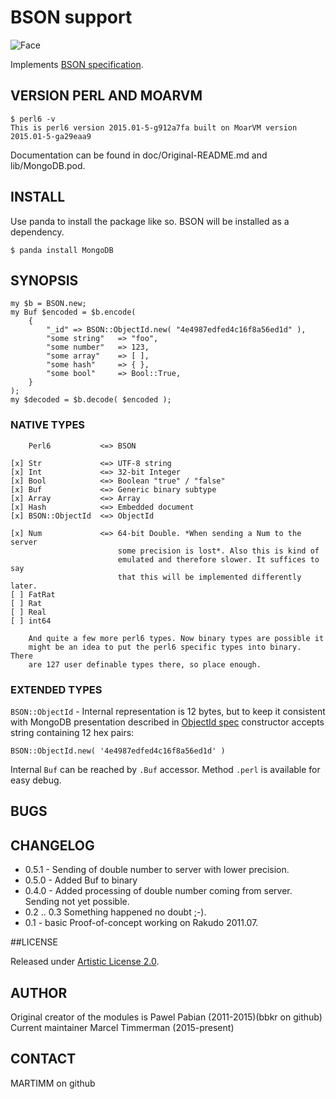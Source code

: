 # BSON support

![Face](http://modules.perl6.org/logos/BSON.png)

Implements [BSON specification](http://bsonspec.org/).

## VERSION PERL AND MOARVM

```
$ perl6 -v
This is perl6 version 2015.01-5-g912a7fa built on MoarVM version 2015.01-5-ga29eaa9
```

Documentation can be found in doc/Original-README.md and lib/MongoDB.pod.

## INSTALL

Use panda to install the package like so. BSON will be installed as a
dependency.


```
$ panda install MongoDB
```

## SYNOPSIS

    my $b = BSON.new;
    my Buf $encoded = $b.encode(
        {
            "_id" => BSON::ObjectId.new( "4e4987edfed4c16f8a56ed1d" ),
            "some string"   => "foo",
            "some number"   => 123,
            "some array"    => [ ],
            "some hash"     => { },
            "some bool"     => Bool::True,
        }
    );
    my $decoded = $b.decode( $encoded );


### NATIVE TYPES

        Perl6           <=> BSON
    
    [x] Str             <=> UTF-8 string
    [x] Int             <=> 32-bit Integer
    [x] Bool            <=> Boolean "true" / "false"
    [x] Buf             <=> Generic binary subtype
    [x] Array           <=> Array
    [x] Hash            <=> Embedded document
    [x] BSON::ObjectId  <=> ObjectId

    [x] Num             <=> 64-bit Double. *When sending a Num to the server
                            some precision is lost*. Also this is kind of
                            emulated and therefore slower. It suffices to say
                            that this will be implemented differently later.
    [ ] FatRat
    [ ] Rat
    [ ] Real
    [ ] int64

        And quite a few more perl6 types. Now binary types are possible it
        might be an idea to put the perl6 specific types into binary. There
        are 127 user definable types there, so place enough.


### EXTENDED TYPES

```BSON::ObjectId``` - Internal representation is 12 bytes,
but to keep it consistent with MongoDB presentation described in
[ObjectId spec](http://dochub.mongodb.org/core/objectids)
constructor accepts string containing 12 hex pairs:

    BSON::ObjectId.new( '4e4987edfed4c16f8a56ed1d' )

Internal ```Buf``` can be reached by `.Buf` accessor.
Method ```.perl``` is available for easy debug.

## BUGS

## CHANGELOG

* 0.5.1 - Sending of double number to server with lower precision.
* 0.5.0 - Added Buf to binary
* 0.4.0 - Added processing of double number coming from server. Sending not
          yet possible.
* 0.2 .. 0.3 Something happened no doubt ;-).
* 0.1 - basic Proof-of-concept working on Rakudo 2011.07.

##LICENSE

Released under [Artistic License 2.0](http://www.perlfoundation.org/artistic_license_2_0).

## AUTHOR

Original creator of the modules is Pawel Pabian (2011-2015)(bbkr on github)
Current maintainer Marcel Timmerman (2015-present)

## CONTACT

MARTIMM on github

